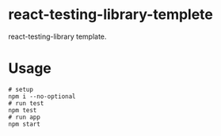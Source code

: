 # react-testing-library-templete
react-testing-library template.

# Usage

```
# setup
npm i --no-optional
# run test
npm test
# run app
npm start
```